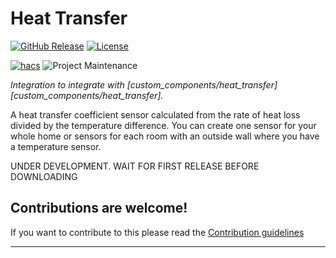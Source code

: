 # Heat Transfer

[![GitHub Release][releases-shield]][releases]
[![License][license-shield]](LICENSE)

[![hacs][hacsbadge]][hacs]
![Project Maintenance][maintenance-shield]

_Integration to integrate with [custom_components/heat_transfer][custom_components/heat_transfer]._

A heat transfer coefficient sensor calculated from the rate of heat loss divided by the temperature difference. You can create one sensor for your whole home or sensors for each room with an outside wall where you have a temperature sensor.

UNDER DEVELOPMENT. WAIT FOR FIRST RELEASE BEFORE DOWNLOADING
<!--
**This integration will set up the following platforms.**

Platform | Description
-- | --
`binary_sensor` | Show something `True` or `False`.
`sensor` | Show info from blueprint API.
`switch` | Switch something `True` or `False`.

## Installation


1. Using the tool of choice open the directory (folder) for your HA configuration (where you find `configuration.yaml`).
1. If you do not have a `custom_components` directory (folder) there, you need to create it.
1. In the `custom_components` directory (folder) create a new folder called `custom_components/heat_transfer`.
1. Download _all_ the files from the `custom_components/heat_transfer/` directory (folder) in this repository.
1. Place the files you downloaded in the new directory (folder) you created.
1. Restart Home Assistant
1. In the HA UI go to "Configuration" -> "Integrations" click "+" and search for "Heat Transfer"

## Configuration is done in the UI

<!---->

## Contributions are welcome!

If you want to contribute to this please read the [Contribution guidelines](CONTRIBUTING.md)

***

[heat_transfer]: https://github.com/CJDumbleton/heat_transfer
[hacs]: https://github.com/hacs/integration
[hacsbadge]: https://img.shields.io/badge/HACS-Custom-orange.svg?style=for-the-badge
[license-shield]: https://img.shields.io/github/license/ludeeus/integration_blueprint.svg?style=for-the-badge
[maintenance-shield]: https://img.shields.io/badge/maintainer-CJ%20Dumbleton%20%40cjdumbleton-blue.svg?style=for-the-badge
[releases-shield]: https://img.shields.io/github/release/CJDumbleton/heat_transfer.svg?style=for-the-badge
[releases]: https://github.com/CJDumbleton/heat_transfer/releases
